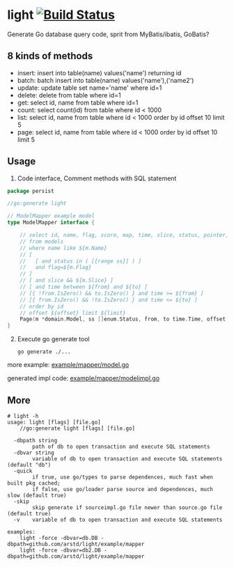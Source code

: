 light [![Build Status](https://travis-ci.org/arstd/light.svg?branch=master)](https://travis-ci.org/arstd/light)
================================================================================

Generate Go database query code, sprit from MyBatis/ibatis, GoBatis?

8 kinds of methods
--------------------------------------------------------------------------------

* insert: insert into table(name) values('name') returning id
* batch: batch insert into table(name) values('name'),('name2')
* update: update table set name='name' where id=1
* delete: delete from table where id=1
* get: select id, name from table where id=1
* count: select count(id) from table where id < 1000
* list: select id, name from table where id < 1000 order by id offset 10 limit 5
* page: select id, name from table where id < 1000 order by id offset 10 limit 5


Usage
--------------------------------------------------------------------------------

1. Code interface, Comment methods with SQL statement

```go
package persist

//go:generate light

// ModelMapper example model
type ModelMapper interface {

	// select id, name, flag, score, map, time, slice, status, pointer, struct_slice, uint32
	// from models
	// where name like ${m.Name}
	// [
	//   [ and status in ( [{range ss}] ) ]
	//   and flag=${m.Flag}
	// ]
	// [ and slice && ${m.Slice} ]
	// [ and time between ${from} and ${to} ]
	// [{ !from.IsZero() && to.IsZero() } and time >= ${from} ]
	// [{ from.IsZero() && !to.IsZero() } and time <= ${to} ]
	// order by id
	// offset ${offset} limit ${limit}
	Page(m *domain.Model, ss []enum.Status, from, to time.Time, offset, limit int, tx ...*sql.Tx) (total int64, data []*domain.Model, err error)
}
```

2. Execute go generate tool

    `go generate ./...`


more example: [example/mapper/model.go](example/mapper/model.go)

generated impl code: [example/mapper/modelimpl.go](example/mapper/modelimpl.go)


More
--------------------------------------------------------------------------------

```
# light -h
usage: light [flags] [file.go]
	//go:generate light [flags] [file.go]

  -dbpath string
    	path of db to open transaction and execute SQL statements
  -dbvar string
    	variable of db to open transaction and execute SQL statements (default "db")
  -quick
    	if true, use go/types to parse dependences, much fast when built pkg cached; 
        if false, use go/loader parse source and dependences, much slow (default true)
  -skip
    	skip generate if sourceimpl.go file newer than source.go file (default true)
  -v	variable of db to open transaction and execute SQL statements

examples:
	light -force -dbvar=db.DB -dbpath=github.com/arstd/light/example/mapper
	light -force -dbvar=db2.DB -dbpath=github.com/arstd/light/example/mapper
```

